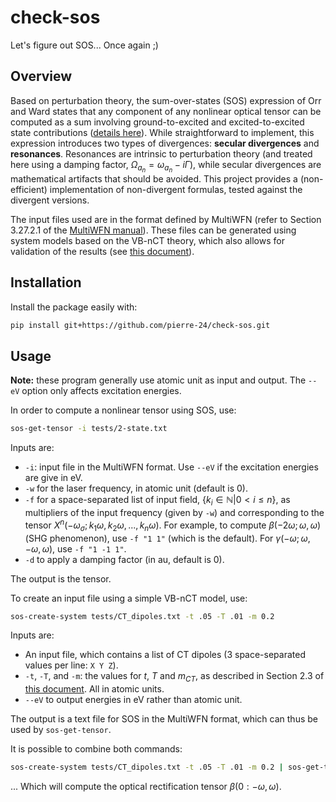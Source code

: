# check-sos

Let's figure out SOS... Once again ;)


## Overview

Based on perturbation theory, the sum-over-states (SOS) expression of Orr and Ward states that any component of any nonlinear optical tensor can be computed as a sum involving ground-to-excited and excited-to-excited state contributions ([details here](white-papers/SOS.pdf)). 
While straightforward to implement, this expression introduces two types of divergences: **secular divergences** and **resonances**. 
Resonances are intrinsic to perturbation theory (and treated here using a damping factor, $\Omega_{a_n} = \omega_{a_n} - i\Gamma$), while secular divergences are mathematical artifacts that should be avoided.
This project provides a (non-efficient) implementation of non-divergent formulas, tested against the divergent versions. 

The input files used are in the format defined by MultiWFN (refer to Section 3.27.2.1 of the [MultiWFN manual](http://sobereva.com/multiwfn/misc/Multiwfn_3.8_dev.pdf)). 
These files can be generated using system models based on the VB-nCT theory, which also allows for validation of the results (see [this document](white-papers/few-states.pdf)).

## Installation

Install the package easily with:

```bash
pip install git+https://github.com/pierre-24/check-sos.git 
```

## Usage

**Note:** these program generally use atomic unit as input and output. The `--eV` option only affects excitation energies.

In order to compute a nonlinear tensor using SOS, use:

```bash 
sos-get-tensor -i tests/2-state.txt
```

Inputs are:

+ `-i`: input file in the MultiWFN format. Use `--eV` if the excitation energies are give in eV.
+ `-w` for the laser frequency, in atomic unit (default is 0).
+ `-f` for a space-separated list of input field, $\{k_i\in\mathbb{N}|0<i\leq n\}$, as multipliers of the input frequency (given by `-w`) and corresponding to the tensor $X^{n}(-\omega_\sigma;k_1\omega,k_2\omega,...,k_n\omega)$. 
  For example, to compute $\beta(-2\omega;\omega,\omega)$ (SHG phenomenon), use `-f "1 1"` (which is the default). 
  For $\gamma(-\omega;\omega,-\omega,\omega)$, use `-f "1 -1 1"`.
+ `-d` to apply a damping factor (in au, default is 0).

The output is the tensor.

To create an input file using a simple VB-nCT model, use:

```bash
sos-create-system tests/CT_dipoles.txt -t .05 -T .01 -m 0.2
```

Inputs are:

+ An input file, which contains a list of CT dipoles (3 space-separated values per line: `X Y Z`).
+ `-t`, `-T`, and `-m`: the values for $t$, $T$ and $m_{CT}$, as described in Section 2.3 of [this document](white-papers/few-states.pdf). All in atomic units.
+ `--eV` to output energies in eV rather than atomic unit.

The output is a text file for SOS in the MultiWFN format, which can thus be used by `sos-get-tensor`.

It is possible to combine both commands:

```bash
sos-create-system tests/CT_dipoles.txt -t .05 -T .01 -m 0.2 | sos-get-tensor -f "-1 1"
```

... Which will compute the optical rectification tensor $\beta(0:-\omega,\omega)$.
